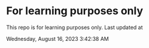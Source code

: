 # For learning purposes only
This repo is for learning purposes only.
Last updated at

Wednesday, August 16, 2023 3:42:38 AM

